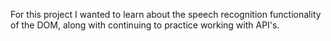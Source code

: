<p> For this project I wanted to learn about the speech recognition functionality of the DOM, along with continuing to practice working with API's.</p>
 

